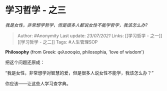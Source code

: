 # 学习哲学 - 之三
*我是女性，非常想学哲学，但是很多人都说女性不能学哲学，我该怎么办?*

> Author: #Anonymity
Last update: *23/07/2021* 
Links: [[学习哲学 - 之一]] [[学习哲学 - 之二]] 
Tags: #人生管理SOP 

 
**Philosophy** (from Greek: φιλοσοφία, philosophia, 'love of wisdom') 

把这个问题还原成：

“我是女性，非常想学对智慧的爱，但是很多人说女性不能学，我该怎么办？”

你应该——让这些人学习查字典。



